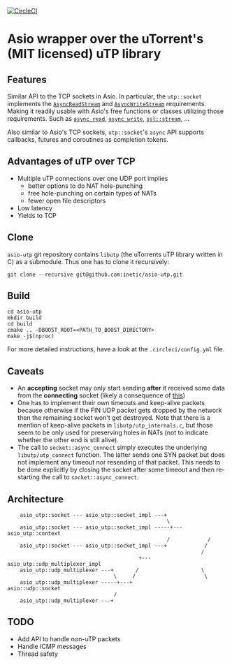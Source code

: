 [![CircleCI](https://circleci.com/gh/inetic/asio-utp/tree/master.svg?style=shield)](https://circleci.com/gh/inetic/asio-utp/tree/master)

# Asio wrapper over the uTorrent's (MIT licensed) uTP library

## Features

Similar API to the TCP sockets in Asio.  In particular, the `utp::socket`
implements the [`AsyncReadStream`] and [`AsyncWriteStream`] requirements.
Making it readily usable with Asio's free functions or classes utilizing those
requirements. Such as [`async_read`], [`async_write`], [`ssl::stream`], ...

Also similar to Asio's TCP sockets, `utp::socket`'s `async` API supports
callbacks, futures and coroutines as completion tokens.

## Advantages of uTP over TCP

* Multiple uTP connections over one UDP port implies
    * better options to do NAT hole-punching
    * free hole-punching on certain types of NATs
    * fewer open file descriptors
* Low latency
* Yields to TCP

## Clone

`asio-utp` git repository contains `libutp` (the uTorrents uTP library written in C)
as a submodule. Thus one has to clone it recursively:

```
git clone --recursive git@github.com:inetic/asio-utp.git
```

## Build

```
cd asio-utp
mkdir build
cd build
cmake .. -DBOOST_ROOT=<PATH_TO_BOOST_DIRECTORY>
make -j$(nproc)
```

For more detailed instructions, have a look at the `.circleci/config.yml` file.

## Caveats

* An __accepting__ socket may only start sending **after** it received some data
  from the __connecting__ socket (likely a consequence of
  [this](https://github.com/bittorrent/libutp/issues/74))
* One has to implement their own timeouts and keep-alive packets because
  otherwise if the FIN UDP packet gets dropped by the network then the
  remaining socket won't get destroyed. Note that there is a mention of
  keep-alive packets in `libutp/utp_internals.c`, but those seem to be only
  used for preserving holes in NATs (not to indicate whether the other end
  is still alive).
* The call to `socket::async_connect` simply executes the underlying
  `libutp/utp_connect` function. The latter sends one SYN packet but does not
  implement any timeout nor resending of that packet. This needs to be done
  explicitly by closing the socket after some timeout and then re-starting
  the call to `socket::async_connect`.

## Architecture

```
    asio_utp::socket --- asio_utp::socket_impl ---+
                                                   \
    asio_utp::socket --- asio_utp::socket_impl -----+--- asio_utp::context
                                                   /            /
    asio_utp::socket --- asio_utp::socket_impl ---+            /
                                                              /
                                          +--- asio_utp::udp_multiplexer_impl
    asio_utp::udp_multiplexer ---+       /                    \
                                  \     /                      \
    asio_utp::udp_multiplexer -----+---+                asio::udp::socket
                                  /
    asio_utp::udp_multiplexer ---+
```

## TODO

* Add API to handle non-uTP packets
* Handle ICMP messages
* Thread safety


[`AsyncReadStream`]:  https://www.boost.org/doc/libs/1_69_0/doc/html/boost_asio/reference/AsyncReadStream.html
[`AsyncWriteStream`]: https://www.boost.org/doc/libs/1_69_0/doc/html/boost_asio/reference/AsyncWriteStream.html
[`async_read`]:       https://www.boost.org/doc/libs/1_69_0/doc/html/boost_asio/reference/async_read.html
[`async_write`]:      https://www.boost.org/doc/libs/1_69_0/doc/html/boost_asio/reference/async_write.html
[`ssl::stream`]:      https://www.boost.org/doc/libs/1_69_0/doc/html/boost_asio/reference/ssl__stream.html
[API]:                https://github.com/inetic/asio-utp/blob/master/include/asio_utp/socket.hpp#L15
